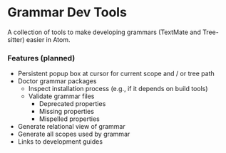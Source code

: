 # Grammar Dev Tools

A collection of tools to make developing grammars (TextMate and Tree-sitter) easier in Atom.

### Features (planned)
- Persistent popup box at cursor for current scope and / or tree path
- Doctor grammar packages
  - Inspect installation process (e.g., if it depends on build tools)
  - Validate grammar files
    - Deprecated properties
    - Missing properties
    - Mispelled properties
- Generate relational view of grammar
- Generate all scopes used by grammar
- Links to development guides
